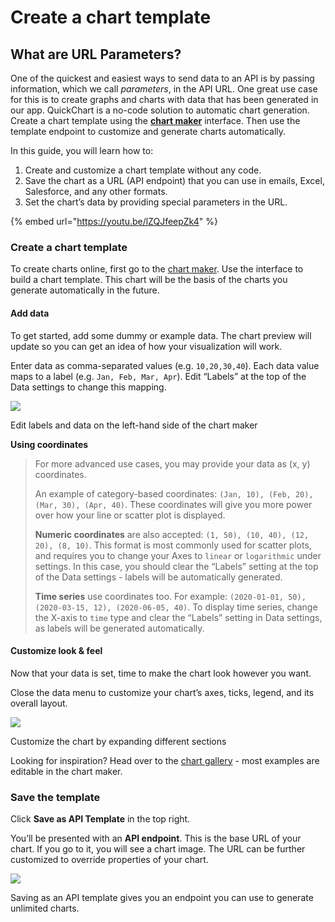 # Create a chart template

## What are URL Parameters?&#x20;

One of the quickest and easiest ways to send data to an API is by passing information, which we call _parameters_, in the API URL. One great use case for this is to create graphs and charts with data that has been generated in our app. QuickChart is a no-code solution to automatic chart generation. Create a chart template using the [**chart maker**](https://quickchart.io/chart-maker/) interface. Then use the template endpoint to customize and generate charts automatically.

In this guide, you will learn how to:

1. Create and customize a chart template without any code.
2. Save the chart as a URL (API endpoint) that you can use in emails, Excel, Salesforce, and any other formats.
3. Set the chart’s data by providing special parameters in the URL.

{% embed url="https://youtu.be/lZQJfeepZk4" %}

### Create a chart template <a href="#create-a-chart-template" id="create-a-chart-template"></a>

To create charts online, first go to the [chart maker](https://quickchart.io/chart-maker/). Use the interface to build a chart template. This chart will be the basis of the charts you generate automatically in the future.

#### Add data <a href="#add-data" id="add-data"></a>

To get started, add some dummy or example data. The chart preview will update so you can get an idea of how your visualization will work.

Enter data as comma-separated values (e.g. `10,20,30,40`). Each data value maps to a label (e.g. `Jan, Feb, Mar, Apr`). Edit “Labels” at the top of the Data settings to change this mapping.

![](https://quickchart.io/images/docs/chart-maker/labels\_and\_data.jpeg)

Edit labels and data on the left-hand side of the chart maker



**Using coordinates**

> For more advanced use cases, you may provide your data as (x, y) coordinates.
>
> An example of category-based coordinates: `(Jan, 10), (Feb, 20), (Mar, 30), (Apr, 40)`. These coordinates will give you more power over how your line or scatter plot is displayed.
>
> **Numeric coordinates** are also accepted: `(1, 50), (10, 40), (12, 20), (8, 10)`. This format is most commonly used for scatter plots, and requires you to change your Axes to `linear` or `logarithmic` under settings. In this case, you should clear the “Labels” setting at the top of the Data settings - labels will be automatically generated.
>
> **Time series** use coordinates too. For example: `(2020-01-01, 50), (2020-03-15, 12), (2020-06-05, 40)`. To display time series, change the X-axis to `time` type and clear the “Labels” setting in Data settings, as labels will be generated automatically.

#### Customize look & feel <a href="#customize-look-26-feel" id="customize-look-26-feel"></a>

Now that your data is set, time to make the chart look however you want.

Close the data menu to customize your chart’s axes, ticks, legend, and its overall layout.

![](https://quickchart.io/images/docs/chart-maker/menus.gif)

Customize the chart by expanding different sections

Looking for inspiration? Head over to the [chart gallery](https://quickchart.io/gallery/) - most examples are editable in the chart maker.

### Save the template <a href="#save-the-template" id="save-the-template"></a>

Click **Save as API Template** in the top right.

You’ll be presented with an **API endpoint**. This is the base URL of your chart. If you go to it, you will see a chart image. The URL can be further customized to override properties of your chart.

![](https://quickchart.io/images/docs/chart-maker/chart\_template.png)

Saving as an API template gives you an endpoint you can use to generate unlimited charts.
